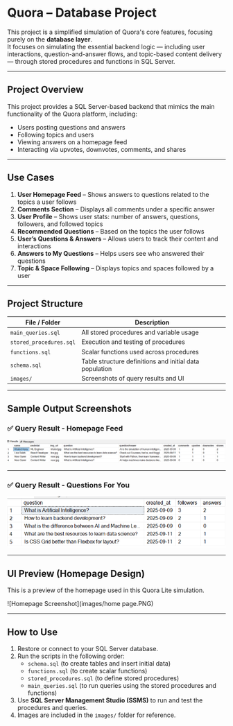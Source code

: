 # Quora – Database Project

This project is a simplified simulation of Quora's core features, focusing purely on the **database layer**.  
It focuses on simulating the essential backend logic — including user interactions, question-and-answer flows, and topic-based content delivery — through stored procedures and functions in SQL Server.

---

## Project Overview

This project provides a SQL Server-based backend that mimics the main functionality of the Quora platform, including:

- Users posting questions and answers
- Following topics and users
- Viewing answers on a homepage feed
- Interacting via upvotes, downvotes, comments, and shares

---

## Use Cases

1. **User Homepage Feed** – Shows answers to questions related to the topics a user follows  
2. **Comments Section** – Displays all comments under a specific answer  
3. **User Profile** – Shows user stats: number of answers, questions, followers, and followed topics  
4. **Recommended Questions** – Based on the topics the user follows  
5. **User’s Questions & Answers** – Allows users to track their content and interactions  
6. **Answers to My Questions** – Helps users see who answered their questions  
7. **Topic & Space Following** – Displays topics and spaces followed by a user  

---

## Project Structure

| File / Folder          | Description                                           |
|------------------------|-------------------------------------------------------|
| `main_queries.sql`     | All stored procedures and variable usage              |
| `stored_procedures.sql`| Execution and testing of procedures                   |
| `functions.sql`        | Scalar functions used across procedures               |
| `schema.sql`           |Table structure definitions and initial data population|
| `images/`              | Screenshots of query results and UI                   |

---

## Sample Output Screenshots

### ✅ Query Result - Homepage Feed

![Query Result 1](images/home-page-query.PNG)

---

### ✅ Query Result - Questions For You

![Query Result 2](images/questions-for-you-result.PNG)

---

## UI Preview (Homepage Design)

This is a preview of the homepage used in this Quora Lite simulation.

![Homepage Screenshot](images/home page.PNG)

---

##  How to Use
1. Restore or connect to your SQL Server database.  
2. Run the scripts in the following order:  
   - `schema.sql` (to create tables and insert initial data)  
   - `functions.sql` (to create scalar functions)  
   - `stored_procedures.sql` (to define stored procedures)  
   - `main_queries.sql` (to run queries using the stored procedures and functions)  
3. Use **SQL Server Management Studio (SSMS)** to run and test the procedures and queries.  
4. Images are included in the `images/` folder for reference.  





